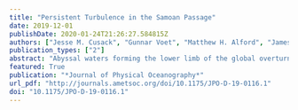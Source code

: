 ```yaml
---
title: "Persistent Turbulence in the Samoan Passage"
date: 2019-12-01
publishDate: 2020-01-24T21:26:27.584815Z
authors: ["Jesse M. Cusack", "Gunnar Voet", "Matthew H. Alford", "James B. Girton", "Glenn S. Carter", "Larry J. Pratt", "Kelly A. Pearson-Potts", "Shuwen Tan"]
publication_types: ["2"]
abstract: "Abyssal waters forming the lower limb of the global overturning circulation flow through the Samoan Passage and are modified by intense mixing. Thorpe-scale-based estimates of dissipation from moored profilers deployed on top of two sills for 17 months reveal that turbulence is continuously generated in the passage. Overturns were observed in a density band in which the Richardson number was often smaller than ¼, consistent with shear instability occurring at the upper interface of the fast-flowing bottom water layer. The magnitude of dissipation was found to be stable on long time scales from weeks to months. A second array of 12 moored profilers deployed for a shorter duration but profiling at higher frequency was able to resolve variability in dissipation on time scales from days to hours. At some mooring locations, near-inertial and tidal modulation of the dissipation rate was observed. However, the modulation was not spatially coherent across the passage. The magnitude and vertical structure of dissipation from observations at one of the major sills is compared with an idealized 2D numerical simulation that includes a barotropic tidal forcing. Depth-integrated dissipation rates agree between model and observations to within a factor of 3. The tide has a negligible effect on the mean dissipation. These observations reinforce the notion that the Samoan Passage is an important mixing hot spot in the global ocean where waters are being transformed continuously."
featured: True
publication: "*Journal of Physical Oceanography*"
url_pdf: "http://journals.ametsoc.org/doi/10.1175/JPO-D-19-0116.1"
doi: "10.1175/JPO-D-19-0116.1"
---
```

